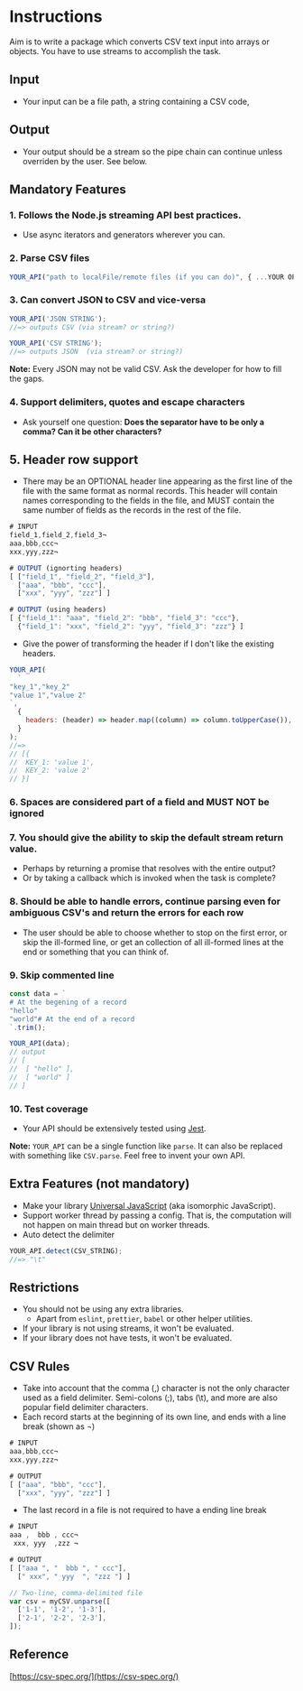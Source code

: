 # Instructions

Aim is to write a package which converts CSV text input into arrays or objects. You have to use streams to accomplish the task.

## Input

- Your input can be a file path, a string containing a CSV code,

## Output

- Your output should be a stream so the pipe chain can continue unless overriden by the user. See below.

## Mandatory Features

### 1. Follows the Node.js streaming API best practices.

- Use async iterators and generators wherever you can.

### 2. Parse CSV files

```js
YOUR_API("path to localFile/remote files (if you can do)", { ...YOUR OPTIONS });
```

### 3. Can convert JSON to CSV and vice-versa

```js
YOUR_API('JSON STRING');
//=> outputs CSV (via stream? or string?)

YOUR_API('CSV STRING');
//=> outputs JSON  (via stream? or string?)
```

**Note:** Every JSON may not be valid CSV. Ask the developer for how to fill the gaps.

### 4. Support delimiters, quotes and escape characters

- Ask yourself one question: **Does the separator have to be only a comma? Can it be other characters?**

## 5. Header row support

- There may be an OPTIONAL header line appearing as the first line of the file with the same format as normal records. This header will contain names corresponding to the fields in the file, and MUST contain the same number of fields as the records in the rest of the file.

```js
# INPUT
field_1,field_2,field_3¬
aaa,bbb,ccc¬
xxx,yyy,zzz¬

# OUTPUT (ignorting headers)
[ ["field_1", "field_2", "field_3"],
  ["aaa", "bbb", "ccc"],
  ["xxx", "yyy", "zzz"] ]

# OUTPUT (using headers)
[ {"field_1": "aaa", "field_2": "bbb", "field_3": "ccc"},
  {"field_1": "xxx", "field_2": "yyy", "field_3": "zzz"} ]
```

- Give the power of transforming the header if I don't like the existing headers.

```js
YOUR_API(
  `
"key_1","key_2"
"value 1","value 2"
`,
  {
    headers: (header) => header.map((column) => column.toUpperCase()),
  }
);
//=>
// [{
//	KEY_1: 'value 1',
//	KEY_2: 'value 2'
// }]
```

### 6. Spaces are considered part of a field and MUST NOT be ignored

### 7. You should give the ability to skip the default stream return value.

- Perhaps by returning a promise that resolves with the entire output?
- Or by taking a callback which is invoked when the task is complete?

### 8. Should be able to handle errors, continue parsing even for ambiguous CSV's and return the errors for each row

- The user should be able to choose whether to stop on the first error, or skip the ill-formed line, or get an collection of all ill-formed lines at the end or something that you can think of.

### 9. Skip commented line

```js
const data = `
# At the begening of a record
"hello"
"world"# At the end of a record
`.trim();

YOUR_API(data);
// output
// [
//  [ "hello" ],
//  [ "world" ]
// ]
```

### 10. Test coverage

- Your API should be extensively tested using [Jest](https://jestjs.io/).

**Note:** `YOUR_API` can be a single function like `parse`. It can also be replaced with something like `CSV.parse`. Feel free to invent your own API.

## Extra Features (not mandatory)

- Make your library [Universal JavaScript](https://en.wikipedia.org/wiki/Isomorphic_JavaScript) (aka isomorphic JavaScript).
- Support worker thread by passing a config. That is, the computation will not happen on main thread but on worker threads.
- Auto detect the delimiter

```js
YOUR_API.detect(CSV_STRING);
//=> "\t"
```

## Restrictions

- You should not be using any extra libraries.
  - Apart from `eslint`, `prettier`, `babel` or other helper utilities.
- If your library is not using streams, it won't be evaluated.
- If your library does not have tests, it won't be evaluated.

## CSV Rules

- Take into account that the comma (,) character is not the only character used as a field delimiter. Semi-colons (;), tabs (\t), and more are also popular field delimiter characters.
- Each record starts at the beginning of its own line, and ends with a line break (shown as ¬)

```jsx
# INPUT
aaa,bbb,ccc¬
xxx,yyy,zzz¬

# OUTPUT
[ ["aaa", "bbb", "ccc"],
  ["xxx", "yyy", "zzz"] ]
```

- The last record in a file is not required to have a ending line break

```jsx
# INPUT
aaa ,  bbb , ccc¬
 xxx, yyy  ,zzz ¬

# OUTPUT
[ ["aaa ", "  bbb ", " ccc"],
  [" xxx", " yyy  ", "zzz "] ]
```

```jsx
// Two-line, comma-delimited file
var csv = myCSV.unparse([
  ['1-1', '1-2', '1-3'],
  ['2-1', '2-2', '2-3'],
]);
```

## Reference

[https://csv-spec.org/](https://csv-spec.org/)
